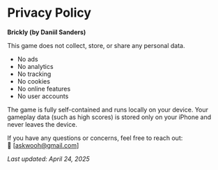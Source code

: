 # Privacy Policy

**Brickly (by Daniil Sanders)**

This game does not collect, store, or share any personal data.

- No ads  
- No analytics  
- No tracking  
- No cookies  
- No online features  
- No user accounts

The game is fully self-contained and runs locally on your device. Your gameplay data (such as high scores) is stored only on your iPhone and never leaves the device.

If you have any questions or concerns, feel free to reach out:  
📧 [askwooh@gmail.com]

_Last updated: April 24, 2025_
